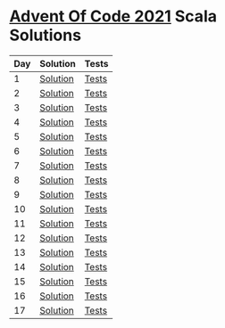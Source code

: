 # [Advent Of Code 2021](https://adventofcode.com/2021) Scala Solutions

| Day | Solution                                        | Tests                                            | 
|-----|-------------------------------------------------|--------------------------------------------------|
| 1   | [Solution](src/main/scala/day1/Solution.scala)  | [Tests](src/test/scala/day1/SolutionSpec.scala)  |
| 2   | [Solution](src/main/scala/day2/Solution.scala)  | [Tests](src/test/scala/day2/SolutionSpec.scala)  |
| 3   | [Solution](src/main/scala/day3/Solution.scala)  | [Tests](src/test/scala/day3/SolutionSpec.scala)  |
| 4   | [Solution](src/main/scala/day4/Solution.scala)  | [Tests](src/test/scala/day4/SolutionSpec.scala)  |
| 5   | [Solution](src/main/scala/day5/Solution.scala)  | [Tests](src/test/scala/day5/SolutionSpec.scala)  |
| 6   | [Solution](src/main/scala/day6/Solution.scala)  | [Tests](src/test/scala/day6/SolutionSpec.scala)  |
| 7   | [Solution](src/main/scala/day7/Solution.scala)  | [Tests](src/test/scala/day7/SolutionSpec.scala)  |
| 8   | [Solution](src/main/scala/day8/Solution.scala)  | [Tests](src/test/scala/day8/SolutionSpec.scala)  |
| 9   | [Solution](src/main/scala/day9/Solution.scala)  | [Tests](src/test/scala/day9/SolutionSpec.scala)  |
| 10  | [Solution](src/main/scala/day10/Solution.scala) | [Tests](src/test/scala/day10/SolutionSpec.scala) |
| 11  | [Solution](src/main/scala/day11/Solution.scala) | [Tests](src/test/scala/day11/SolutionSpec.scala) |
| 12  | [Solution](src/main/scala/day12/Solution.scala) | [Tests](src/test/scala/day12/SolutionSpec.scala) |
| 13  | [Solution](src/main/scala/day13/Solution.scala) | [Tests](src/test/scala/day13/SolutionSpec.scala) |
| 14  | [Solution](src/main/scala/day14/Solution.scala) | [Tests](src/test/scala/day14/SolutionSpec.scala) |
| 15  | [Solution](src/main/scala/day15/Solution.scala) | [Tests](src/test/scala/day15/SolutionSpec.scala) |
| 16  | [Solution](src/main/scala/day16/Solution.scala) | [Tests](src/test/scala/day16/SolutionSpec.scala) |
| 17  | [Solution](src/main/scala/day17/Solution.scala) | [Tests](src/test/scala/day17/SolutionSpec.scala) |
